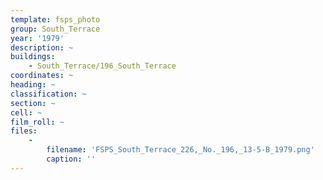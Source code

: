 ```yaml
---
template: fsps_photo
group: South_Terrace
year: '1979'
description: ~
buildings:
    - South_Terrace/196_South_Terrace
coordinates: ~
heading: ~
classification: ~
section: ~
cell: ~
film_roll: ~
files:
    -
        filename: 'FSPS_South_Terrace_226,_No._196,_13-5-B_1979.png'
        caption: ''
---
```

